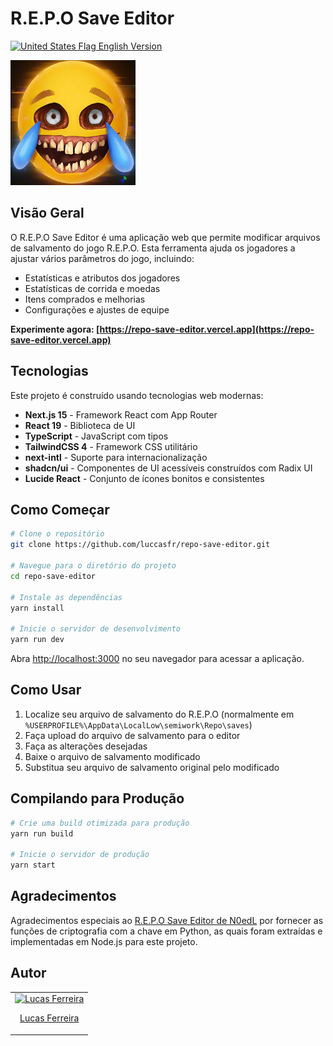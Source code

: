 # R.E.P.O Save Editor

[<img src="https://flagcdn.com/w20/us.png" alt="United States Flag"> English Version](./README.md)

<img src="src/app/icon.png" alt="Logo do R.E.P.O Save Editor" width="200" height="200" />

## Visão Geral

O R.E.P.O Save Editor é uma aplicação web que permite modificar arquivos de salvamento do jogo R.E.P.O. Esta ferramenta ajuda os jogadores a ajustar vários parâmetros do jogo, incluindo:

- Estatísticas e atributos dos jogadores
- Estatísticas de corrida e moedas
- Itens comprados e melhorias
- Configurações e ajustes de equipe

**Experimente agora: [https://repo-save-editor.vercel.app](https://repo-save-editor.vercel.app)**

## Tecnologias

Este projeto é construído usando tecnologias web modernas:

- **Next.js 15** - Framework React com App Router
- **React 19** - Biblioteca de UI
- **TypeScript** - JavaScript com tipos
- **TailwindCSS 4** - Framework CSS utilitário
- **next-intl** - Suporte para internacionalização
- **shadcn/ui** - Componentes de UI acessíveis construídos com Radix UI
- **Lucide React** - Conjunto de ícones bonitos e consistentes

## Como Começar

```bash
# Clone o repositório
git clone https://github.com/luccasfr/repo-save-editor.git

# Navegue para o diretório do projeto
cd repo-save-editor

# Instale as dependências
yarn install

# Inicie o servidor de desenvolvimento
yarn run dev
```

Abra [http://localhost:3000](http://localhost:3000) no seu navegador para acessar a aplicação.

## Como Usar

1. Localize seu arquivo de salvamento do R.E.P.O (normalmente em `%USERPROFILE%\AppData\LocalLow\semiwork\Repo\saves`)
2. Faça upload do arquivo de salvamento para o editor
3. Faça as alterações desejadas
4. Baixe o arquivo de salvamento modificado
5. Substitua seu arquivo de salvamento original pelo modificado

## Compilando para Produção

```bash
# Crie uma build otimizada para produção
yarn run build

# Inicie o servidor de produção
yarn start
```

## Agradecimentos

Agradecimentos especiais ao [R.E.P.O Save Editor de N0edL](https://github.com/N0edL/R.E.P.O-Save-Editor) por fornecer as funções de criptografia com a chave em Python, as quais foram extraídas e implementadas em Node.js para este projeto.

## Autor

<table>
  <tbody>
    <tr>
      <td align="center">
        <a href="https://github.com/luccasfr">
          <img src="https://github.com/luccasfr.png?size=100" alt="Lucas Ferreira" />
          <p>Lucas Ferreira</p>
        </a>
      </td>
    </tr>
  </tbody>
</table>
